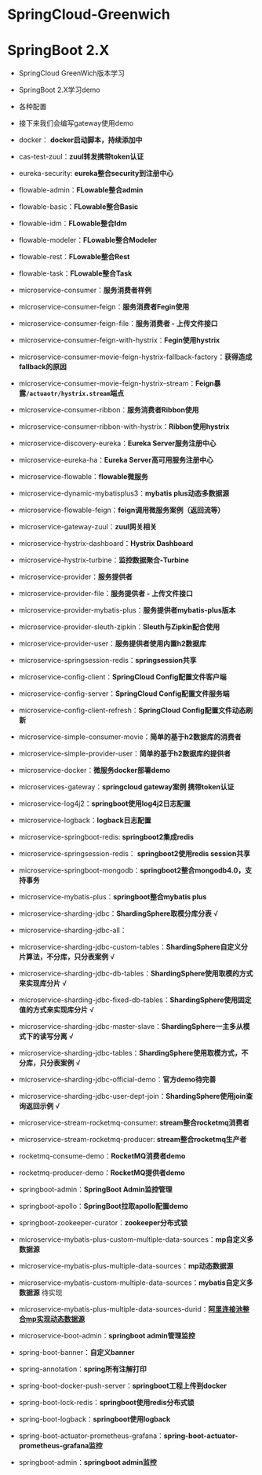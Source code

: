 # SpringCloud-Greenwich

# SpringBoot 2.X

- SpringCloud GreenWich版本学习
- SpringBoot 2.X学习demo
- 各种配置
- 接下来我们会编写gateway使用demo
- docker： **docker启动脚本，持续添加中**
- cas-test-zuul：**zuul转发携带token认证**


- eureka-security: **eureka整合security到注册中心**
- flowable-admin：**FLowable整合admin**
- flowable-basic：**FLowable整合Basic**
- flowable-idm：**FLowable整合Idm**
- flowable-modeler：**FLowable整合Modeler**
- flowable-rest：**FLowable整合Rest**
- flowable-task：**FLowable整合Task**
- microservice-consumer：**服务消费者样例**
- microservice-consumer-feign：**服务消费者Fegin使用**
- microservice-consumer-feign-file：**服务消费者 - 上传文件接口**
- microservice-consumer-feign-with-hystrix：**Fegin使用hystrix**
- microservice-consumer-movie-feign-hystrix-fallback-factory：**获得造成fallback的原因**
- microservice-consumer-movie-feign-hystrix-stream：**Feign暴露`/actuaotr/hystrix.stream`端点**
- microservice-consumer-ribbon：**服务消费者Ribbon使用**
- microservice-consumer-ribbon-with-hystrix：**Ribbon使用hystrix**
- microservice-discovery-eureka：**Eureka Server服务注册中心**
- microservice-eureka-ha：**Eureka Server高可用服务注册中心**
- microservice-flowable：**flowable微服务**
- microservice-dynamic-mybatisplus3：**mybatis plus动态多数据源**
- microservice-flowable-feign：**feign调用微服务案例（返回流等）**
- microservice-gateway-zuul：**zuul网关相关**
- microservice-hystrix-dashboard：**Hystrix Dashboard**
- microservice-hystrix-turbine：**监控数据聚合-Turbine**
- microservice-provider：**服务提供者**
- microservice-provider-file：**服务提供者 - 上传文件接口**
- microservice-provider-mybatis-plus：**服务提供者mybatis-plus版本**
- microservice-provider-sleuth-zipkin：**Sleuth与Zipkin配合使用**
- microservice-provider-user：**服务提供者使用内置h2数据库**
- microservice-springsession-redis：**springsession共享**
- microservice-config-client：**SpringCloud Config配置文件客户端**
- microservice-config-server：**SpringCloud Config配置文件服务端**
- microservice-config-client-refresh：**SpringCloud Config配置文件动态刷新**
- microservice-simple-consumer-movie：**简单的基于h2数据库的消费者**
- microservice-simple-provider-user：**简单的基于h2数据库的提供者**
- microservice-docker：**微服务docker部署demo**
- microservices-gateway：**springcloud gateway案例 携带token认证**
- microservice-log4j2：**springboot使用log4j2日志配置**
- microservice-logback：**logback日志配置**
- microservice-springboot-redis: **springboot2集成redis**
- microservice-springsession-redis： **springboot2使用redis session共享**
- microservice-springboot-mongodb：**springboot2整合mongodb4.0，支持事务**
- microservice-mybatis-plus：**springboot整合mybatis plus**
- microservice-sharding-jdbc：**ShardingSphere取模分库分表**   √
- microservice-sharding-jdbc-all：
- microservice-sharding-jdbc-custom-tables：**ShardingSphere自定义分片算法，不分库，只分表案例**  √
- microservice-sharding-jdbc-db-tables：**ShardingSphere使用取模的方式来实现库分片**  √
- microservice-sharding-jdbc-fixed-db-tables：**ShardingSphere使用固定值的方式来实现库分片**  √
- microservice-sharding-jdbc-master-slave：**ShardingSphere一主多从模式下的读写分离**  √
- microservice-sharding-jdbc-tables：**ShardingSphere使用取模方式，不分库，只分表案例**    √
- microservice-sharding-jdbc-official-demo：**官方demo待完善**
- microservice-sharding-jdbc-user-dept-join：**ShardingSphere使用join查询返回示例**    √
- microservice-stream-rocketmq-consumer: **stream整合rocketmq消费者**
- microservice-stream-rocketmq-producer: **stream整合rocketmq生产者**
- rocketmq-consume-demo：**RocketMQ消费者demo**
- rocketmq-producer-demo：**RocketMQ提供者demo**
- springboot-admin：**SpringBoot Admin监控管理**
- springboot-apollo：**SpringBoot拉取apollo配置demo**
- springboot-zookeeper-curator：**zookeeper分布式锁**
- microservice-mybatis-plus-custom-multiple-data-sources：**mp自定义多数据源**
- microservice-mybatis-plus-multiple-data-sources：**mp动态数据源**
- microservice-mybatis-custom-multiple-data-sources：**mybatis自定义多数据源**  待实现
- microservice-mybatis-plus-multiple-data-sources-durid：**[阿里连接池整合mp实现动态数据源]( https://gitee.com/baomidou/dynamic-datasource-spring-boot-starter/tree/master/samples )**
- microservice-boot-admin：**springboot admin管理监控**
- spring-boot-banner：**自定义banner**
- spring-annotation：**spring所有注解打印**
- spring-boot-docker-push-server：**springboot工程上传到docker**
- spring-boot-lock-redis：**springboot使用redis分布式锁**
- spring-boot-logback：**springboot使用logback**
- spring-boot-actuator-prometheus-grafana：**spring-boot-actuator-prometheus-grafana监控**
- springboot-admin：**springboot admin监控**




